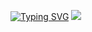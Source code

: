 [![Typing SVG](https://readme-typing-svg.herokuapp.com?duration=1500&pause=500&color=FBE8D7&lines=%E4%B9%A6%E7%97%B4%E8%80%85%E6%96%87%E5%BF%85%E5%B7%A5;%E8%89%BA%E7%97%B4%E8%80%85%E6%8A%80%E5%BF%85%E8%89%AF)](https://git.io/typing-svg)
![](https://zhoumouren-image.oss-cn-shenzhen.aliyuncs.com/img/202208081323761.gif)
<!--
**ZhouZeJiang/ZhouZeJiang** is a ✨ _special_ ✨ repository because its `README.md` (this file) appears on your GitHub profile.

Here are some ideas to get you started:

- 🔭 I’m currently working on ...
- 🌱 I’m currently learning ...
- 👯 I’m looking to collaborate on ...
- 🤔 I’m looking for help with ...
- 💬 Ask me about ...
- 📫 How to reach me: ...
- 😄 Pronouns: ...
- ⚡ Fun fact: ...
-->
